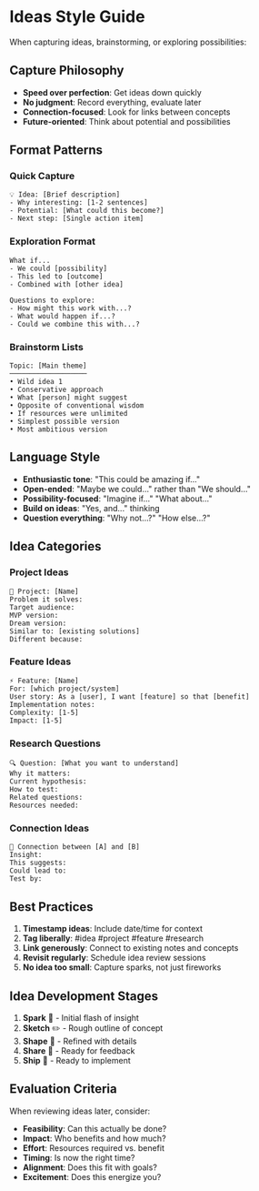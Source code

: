 # Ideas Style Guide

When capturing ideas, brainstorming, or exploring possibilities:

## Capture Philosophy

- **Speed over perfection**: Get ideas down quickly
- **No judgment**: Record everything, evaluate later
- **Connection-focused**: Look for links between concepts
- **Future-oriented**: Think about potential and possibilities

## Format Patterns

### Quick Capture
```
💡 Idea: [Brief description]
- Why interesting: [1-2 sentences]
- Potential: [What could this become?]
- Next step: [Single action item]
```

### Exploration Format
```
What if...
- We could [possibility]
- This led to [outcome]
- Combined with [other idea]

Questions to explore:
- How might this work with...?
- What would happen if...?
- Could we combine this with...?
```

### Brainstorm Lists
```
Topic: [Main theme]
───────────────────
• Wild idea 1
• Conservative approach
• What [person] might suggest
• Opposite of conventional wisdom
• If resources were unlimited
• Simplest possible version
• Most ambitious version
```

## Language Style

- **Enthusiastic tone**: "This could be amazing if..."
- **Open-ended**: "Maybe we could..." rather than "We should..."
- **Possibility-focused**: "Imagine if..." "What about..."
- **Build on ideas**: "Yes, and..." thinking
- **Question everything**: "Why not...?" "How else...?"

## Idea Categories

### Project Ideas
```
🚀 Project: [Name]
Problem it solves: 
Target audience:
MVP version:
Dream version:
Similar to: [existing solutions]
Different because:
```

### Feature Ideas
```
⚡ Feature: [Name]
For: [which project/system]
User story: As a [user], I want [feature] so that [benefit]
Implementation notes:
Complexity: [1-5]
Impact: [1-5]
```

### Research Questions
```
🔍 Question: [What you want to understand]
Why it matters:
Current hypothesis:
How to test:
Related questions:
Resources needed:
```

### Connection Ideas
```
🔗 Connection between [A] and [B]
Insight: 
This suggests:
Could lead to:
Test by:
```

## Best Practices

1. **Timestamp ideas**: Include date/time for context
2. **Tag liberally**: #idea #project #feature #research
3. **Link generously**: Connect to existing notes and concepts
4. **Revisit regularly**: Schedule idea review sessions
5. **No idea too small**: Capture sparks, not just fireworks

## Idea Development Stages

1. **Spark** 💫 - Initial flash of insight
2. **Sketch** ✏️ - Rough outline of concept  
3. **Shape** 🔨 - Refined with details
4. **Share** 💬 - Ready for feedback
5. **Ship** 🚢 - Ready to implement

## Evaluation Criteria

When reviewing ideas later, consider:
- **Feasibility**: Can this actually be done?
- **Impact**: Who benefits and how much?
- **Effort**: Resources required vs. benefit
- **Timing**: Is now the right time?
- **Alignment**: Does this fit with goals?
- **Excitement**: Does this energize you?